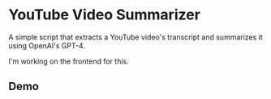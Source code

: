 # YouTube Video Summarizer

A simple script that extracts a YouTube video's transcript and summarizes it using OpenAI's GPT-4.

I'm working on the frontend for this.

## Demo
